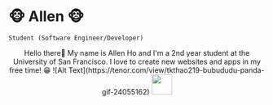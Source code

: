 # 🐵 Allen 🐵

`Student (Software Engineer/Developer)` 
<div style="text-align: center">
Hello there👋 My name is Allen Ho and I'm a 2nd year student at the University of San Francisco. I love to create new websites and apps in my free time! 😁
![Alt Text](https://tenor.com/view/tkthao219-bubududu-panda-gif-24055162)
<img src="https://tenor.com/view/tkthao219-bubududu-panda-gif-24055162" width"40" height="40"/>

</div>





























<!--
**AllenHo2/AllenHo2** is a ✨ _special_ ✨ repository because its `README.md` (this file) appears on your GitHub profile.

Here are some ideas to get you started:

- 🔭 I’m currently working on ...
- 🌱 I’m currently learning ...
- 👯 I’m looking to collaborate on ...
- 🤔 I’m looking for help with ...
- 💬 Ask me about ...
- 📫 How to reach me: ...
- 😄 Pronouns: ...
- ⚡ Fun fact: ...
-->
